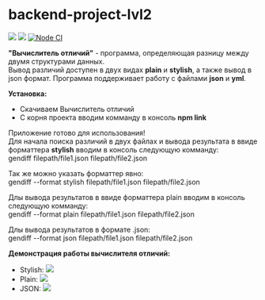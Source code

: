 # backend-project-lvl2
<a href="https://codeclimate.com/github/KirilDz/backend-project-lvl2/maintainability"><img src="https://api.codeclimate.com/v1/badges/96076a8e248fa718f62f/maintainability" /></a>
<a href="https://codeclimate.com/github/KirilDz/backend-project-lvl2/test_coverage"><img src="https://api.codeclimate.com/v1/badges/96076a8e248fa718f62f/test_coverage" /></a>
<a href="https://github.com/KirilDz/backend-project-lvl2/actions?query=workflow%3A%22Lint" target="_blank">![Node CI](https://github.com/KirilDz/backend-project-lvl2/workflows/Lint/badge.svg)</a>

<b>"Вычислитель отличий"</b> - программа, определяющая разницу между двумя структурами данных.<br> Вывод различий доступен в двух видах <b>plain</b> и <b>stylish</b>, а также вывод в json формат. 
Программа поддерживает работу с файлами <b>json</b> и <b>yml</b>.<br>

<b>Установка:</b>
  <ul>
    <li>Скачиваем Вычислитель отличий</li>
    <li>С корня проекта вводим комманду в консоль <b>npm link</b></li>
  </ul>
Приложение готово для использования!
<br>
Для начала поиска различий в двух файлах и вывода результата в ввиде форматтера <b>stylish</b> вводим в консоль следующую комманду:<br>
gendiff filepath/file1.json filepath/file2.json<br>

Так же можно указать форматтер явно:<br>
gendiff --format stylish filepath/file1.json filepath/file2.json<br>

Длы вывода результатов в ввиде форматтера plain вводим в консоль следующую комманду:<br>
gendiff --format plain filepath/file1.json filepath/file2.json<br>

Длы вывода результатов в формате .json:<br>
gendiff --format json filepath/file1.json filepath/file2.json<br>

<b>Демонстрация работы вычислителя отличий:</b>
<ul>
  <li>Stylish: <a href="https://asciinema.org/a/D3TkN067lnXBvD1xIvnOAclbc" target="_blank"><img src="https://asciinema.org/a/D3TkN067lnXBvD1xIvnOAclbc.svg" /></a></li>
  <li>Plain: <a href="https://asciinema.org/a/ilu2WA5nqIErY4paXENW3voKp" target="_blank"><img src="https://asciinema.org/a/ilu2WA5nqIErY4paXENW3voKp.svg" /></a></li>
  <li>JSON: <a href="https://asciinema.org/a/PuoTcfukimP9tNuZPCOl3EE3D"><img src="https://asciinema.org/a/PuoTcfukimP9tNuZPCOl3EE3D.svg" /></a></li>
</ul>